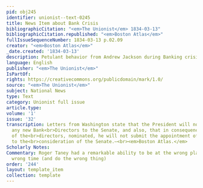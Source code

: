 ```yaml
---
pid: obj245
identifier: unionist--text-0245
title: News Item about Bank Crisis
bibliographicCitation: "<em>The Unionist</em> 1834-03-13"
bibliographicCitation.republished: "<em>Boston Atlas</em>"
fullIssueSequenceNumber: 1834-03-13 p.02.09
creator: "<em>Boston Atlas</em>"
_date.created: '1834-03-13'
description: Petulant behavior from Andrew Jackson during Banking crisis
language: English
publisher: "<em>The Unionist</em>"
IsPartOf: 
rights: https://creativecommons.org/publicdomain/mark/1.0/
source: "<em>The Unionist</em>"
subject: National News
type: Text
category: Unionist full issue
article.type: 
volume: '1'
issue: '32'
transcription: Letters from Washington state that the President will not nominate
  any new Bank<br>Directors to the Senate, and also, that in consequence of the rejection
  of the<br>directors, nominated, he will not submit the appointment of Mr. Taney
  to the<br>consideration of the Senate.—<br><em>Boston Atlas.</em>
Scholarly Notes: 
Commentary: Roger Taney had a remarkable ability to be at the wrong place, at the
  wrong time (and do the wrong thing)
order: '244'
layout: template_item
collection: template
---
```

